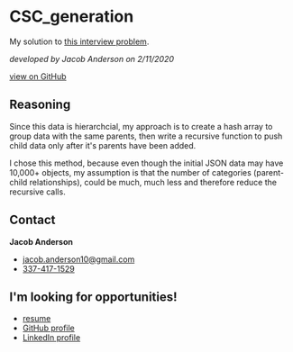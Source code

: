 # CSC_generation

My solution to [this interview problem](https://bitbucket.org/dbuy/workspace/snippets/rnB4an).

*developed by Jacob Anderson on 2/11/2020*

[view on GitHub](https://github.com/jande48/CSC_generation)

## Reasoning
Since this data is hierarchcial, my approach is to create a hash array to group data
with the same parents, then write a recursive function to push child data only after
it's parents have been added.

I chose this method, because even though the initial JSON data may have 10,000+ objects,
my assumption is that the number of categories (parent-child relationships), could be
much, much less and therefore reduce the recursive calls.

## Contact
**Jacob Anderson**
- [jacob.anderson10@gmail.com](mailto:jacob.anderson10@gmail.com)
- [337-417-1529](tel:3374171529)

## I'm looking for opportunities!
- [resume](https://www.dropbox.com/s/7hlose7braznvzs/Resume_Jacob_Anderson_Dev.docx?dl=0)
- [GitHub profile](https://github.com/jande48/)
- [LinkedIn profile](https://www.linkedin.com/in/jacob-anderson-dev/)
